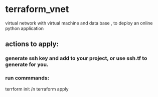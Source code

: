 # terraform_vnet
virtual network with virtual machine and data base , to deploy an online python application

## actions to apply:

### generate ssh key and add to your project, or use ssh.tf to generate for you.
### run commmands:
terrform init /n
terraform apply
